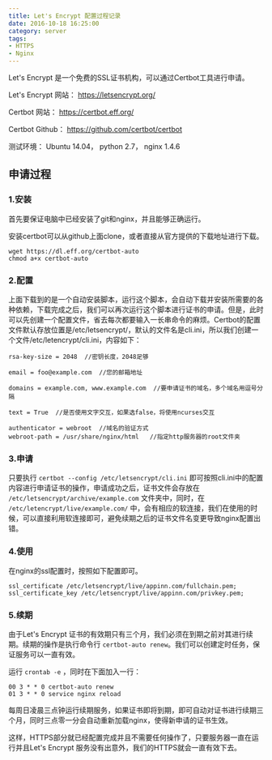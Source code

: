 ```yaml
---
title: Let's Encrypt 配置过程记录
date: 2016-10-18 16:25:00
category: server
tags:
- HTTPS
- Nginx
---
```


Let's Encrypt 是一个免费的SSL证书机构，可以通过Certbot工具进行申请。

Let's Encrypt 网站： https://letsencrypt.org/

Certbot 网站： https://certbot.eff.org/

Certbot Github： https://github.com/certbot/certbot

测试环境： Ubuntu 14.04， python 2.7， nginx 1.4.6

## 申请过程

### 1.安装

首先要保证电脑中已经安装了git和nginx，并且能够正确运行。

安装certbot可以从github上面clone，或者直接从官方提供的下载地址进行下载。

```[bash]
wget https://dl.eff.org/certbot-auto
chmod a+x certbot-auto
```

### 2.配置

上面下载到的是一个自动安装脚本，运行这个脚本，会自动下载并安装所需要的各种依赖，下载完成之后，我们可以再次运行这个脚本进行证书的申请。但是，此时可以先创建一个配置文件，省去每次都要输入一长串命令的麻烦。Certbot的配置文件默认存放位置是/etc/letsencrypt/，默认的文件名是cli.ini，所以我们创建一个文件/etc/letencrypt/cli.ini，内容如下：

```
rsa-key-size = 2048  //密钥长度，2048足够

email = foo@example.com  //您的邮箱地址

domains = example.com, www.example.com  //要申请证书的域名，多个域名用逗号分隔

text = True  //是否使用文字交互，如果选false，将使用ncurses交互

authenticator = webroot  //域名的验证方式
webroot-path = /usr/share/nginx/html   //指定http服务器的root文件夹
```

### 3.申请

只要执行 `certbot --config /etc/letsencrypt/cli.ini` 即可按照cli.ini中的配置内容进行申请证书的操作，申请成功之后，证书文件会存放在 `/etc/letsencrypt/archive/example.com` 文件夹中，同时，在 `/etc/letencrypt/live/example.com/` 中，会有相应的软连接，我们在使用的时候，可以直接利用软连接即可，避免续期之后的证书文件名变更导致nginx配置出错。

### 4.使用

在nginx的ssl配置时，按照如下配置即可。

```
ssl_certificate /etc/letsencrypt/live/appinn.com/fullchain.pem;
ssl_certificate_key /etc/letsencrypt/live/appinn.com/privkey.pem;
```

### 5.续期

由于Let's Encrypt 证书的有效期只有三个月，我们必须在到期之前对其进行续期。续期的操作是执行命令行 `certbot-auto renew`。我们可以创建定时任务，保证服务可以一直有效。

运行 `crontab -e` ，同时在下面加入一行：

```
00 3 * * 0 certbot-auto renew
01 3 * * 0 service nginx reload 
```

每周日凌晨三点钟运行续期服务，如果证书即将到期，即可自动对证书进行续期三个月，同时三点零一分会自动重新加载nginx，使得新申请的证书生效。

这样，HTTPS部分就已经配置完成并且不需要任何操作了，只要服务器一直在运行并且Let's Encrypt 服务没有出意外，我们的HTTPS就会一直有效下去。
